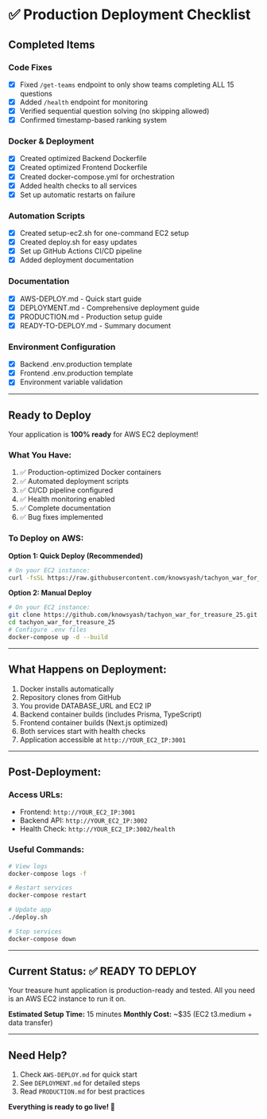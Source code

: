 # ✅ Production Deployment Checklist

## Completed Items

### Code Fixes
- [x] Fixed `/get-teams` endpoint to only show teams completing ALL 15 questions
- [x] Added `/health` endpoint for monitoring
- [x] Verified sequential question solving (no skipping allowed)
- [x] Confirmed timestamp-based ranking system

### Docker & Deployment
- [x] Created optimized Backend Dockerfile
- [x] Created optimized Frontend Dockerfile  
- [x] Created docker-compose.yml for orchestration
- [x] Added health checks to all services
- [x] Set up automatic restarts on failure

### Automation Scripts
- [x] Created setup-ec2.sh for one-command EC2 setup
- [x] Created deploy.sh for easy updates
- [x] Set up GitHub Actions CI/CD pipeline
- [x] Added deployment documentation

### Documentation
- [x] AWS-DEPLOY.md - Quick start guide
- [x] DEPLOYMENT.md - Comprehensive deployment guide
- [x] PRODUCTION.md - Production setup guide
- [x] READY-TO-DEPLOY.md - Summary document

### Environment Configuration
- [x] Backend .env.production template
- [x] Frontend .env.production template
- [x] Environment variable validation

---

## Ready to Deploy

Your application is **100% ready** for AWS EC2 deployment!

### What You Have:
1. ✅ Production-optimized Docker containers
2. ✅ Automated deployment scripts
3. ✅ CI/CD pipeline configured
4. ✅ Health monitoring enabled
5. ✅ Complete documentation
6. ✅ Bug fixes implemented

### To Deploy on AWS:

**Option 1: Quick Deploy (Recommended)**
```bash
# On your EC2 instance:
curl -fsSL https://raw.githubusercontent.com/knowsyash/tachyon_war_for_treasure_25/main/setup-ec2.sh | bash
```

**Option 2: Manual Deploy**
```bash
# On your EC2 instance:
git clone https://github.com/knowsyash/tachyon_war_for_treasure_25.git
cd tachyon_war_for_treasure_25
# Configure .env files
docker-compose up -d --build
```

---

## What Happens on Deployment:

1. Docker installs automatically
2. Repository clones from GitHub
3. You provide DATABASE_URL and EC2 IP
4. Backend container builds (includes Prisma, TypeScript)
5. Frontend container builds (Next.js optimized)
6. Both services start with health checks
7. Application accessible at `http://YOUR_EC2_IP:3001`

---

## Post-Deployment:

### Access URLs:
- Frontend: `http://YOUR_EC2_IP:3001`
- Backend API: `http://YOUR_EC2_IP:3002`
- Health Check: `http://YOUR_EC2_IP:3002/health`

### Useful Commands:
```bash
# View logs
docker-compose logs -f

# Restart services
docker-compose restart

# Update app
./deploy.sh

# Stop services
docker-compose down
```

---

## Current Status: ✅ READY TO DEPLOY

Your treasure hunt application is production-ready and tested. All you need is an AWS EC2 instance to run it on.

**Estimated Setup Time:** 15 minutes
**Monthly Cost:** ~$35 (EC2 t3.medium + data transfer)

---

## Need Help?

1. Check `AWS-DEPLOY.md` for quick start
2. See `DEPLOYMENT.md` for detailed steps  
3. Read `PRODUCTION.md` for best practices

**Everything is ready to go live! 🚀**
